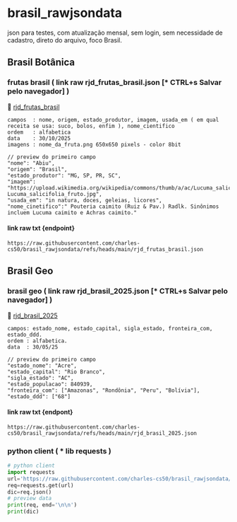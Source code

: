 # brasil_rawjsondata
json para testes, com atualização mensal, sem login, sem necessidade de cadastro, direto do arquivo, foco Brasil.

## Brasil Botânica
### frutas brasil ( link raw rjd_frutas_brasil.json [* CTRL+s Salvar pelo navegador] )
🔗 [rjd_frutas_brasil](https://raw.githubusercontent.com/charles-cs50/brasil_rawjsondata/refs/heads/main/rjd_frutas_brasil.json)
```
campos  : nome, origem, estado_produtor, imagem, usada_em ( em qual receita se usa: suco, bolos, enfim ), nome_cientifico
ordem   : alfabetica
data    : 30/10/2025
imagens : nome_da_fruta.png 650x650 pixels - color 8bit 
```
```jsonc
// preview do primeiro campo
"nome": "Abiu",
"origem": "Brasil",
"estado_produtor": "MG, SP, PR, SC",
"imagem": "https://upload.wikimedia.org/wikipedia/commons/thumb/a/ac/Lucuma_salicifolia_fruto.jpg/800px-Lucuma_salicifolia_fruto.jpg",
"usada_em": "in natura, doces, geleias, licores",
"nome_cinetifico":" Pouteria caimito (Ruiz & Pav.) Radlk. Sinônimos incluem Lucuma caimito e Achras caimito."
```
#### link raw txt {endpoint}
```
https://raw.githubusercontent.com/charles-cs50/brasil_rawjsondata/refs/heads/main/rjd_frutas_brasil.json
```

## Brasil Geo
### brasil geo ( link raw rjd_brasil_2025.json [* CTRL+s Salvar pelo navegador] )
🔗 [rjd_brasil_2025](https://raw.githubusercontent.com/charles-cs50/brasil_rawjsondata/refs/heads/main/rjd_brasil_2025.json)
```
campos: estado_nome, estado_capital, sigla_estado, fronteira_com, estado_ddd.
ordem : alfabetica.
data  : 30/05/25
```
```jsonc
// preview do primeiro campo
"estado_nome": "Acre",
"estado_capital": "Rio Branco",
"sigla_estado": "AC",
"estado_populacao": 840939,
"fronteira_com": ["Amazonas", "Rondônia", "Peru", "Bolívia"],
"estado_ddd": ["68"]
```
#### link raw txt {endpont}
```
https://raw.githubusercontent.com/charles-cs50/brasil_rawjsondata/refs/heads/main/rjd_brasil_2025.json
```
### python client ( * lib requests )
```python
# python client
import requests
url='https://raw.githubusercontent.com/charles-cs50/brasil_rawjsondata/refs/heads/main/rjd_brasil_2025.json'
req=requests.get(url)
dic=req.json()
# preview data
print(req, end='\n\n')
print(dic)
```
